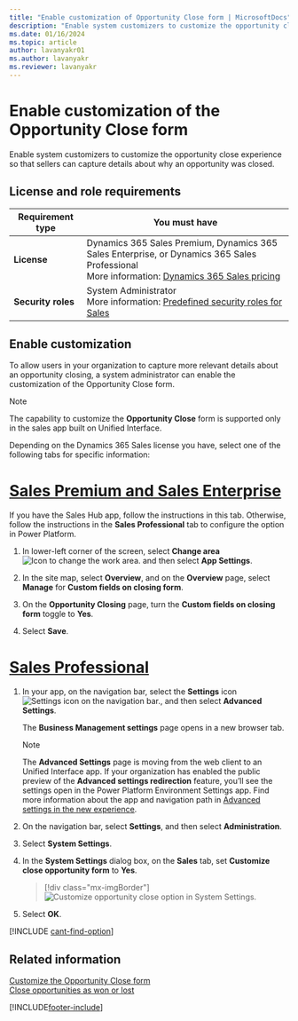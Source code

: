 ```yaml
---
title: "Enable customization of Opportunity Close form | MicrosoftDocs"
description: "Enable system customizers to customize the opportunity close experience so that sales reps can capture details about why an opportunity was closed."
ms.date: 01/16/2024
ms.topic: article
author: lavanyakr01
ms.author: lavanyakr
ms.reviewer: lavanyakr
---
```

# Enable customization of the Opportunity Close form 

Enable system customizers to customize the opportunity close experience so that sellers can capture details about why an opportunity was closed.

## License and role requirements
| Requirement type | You must have |  
|-----------------------|---------|
| **License** | Dynamics 365 Sales Premium, Dynamics 365 Sales Enterprise, or Dynamics 365 Sales Professional <br>More information: [Dynamics 365 Sales pricing](https://dynamics.microsoft.com/sales/pricing/) |
| **Security roles** | System Administrator <br> More information: [Predefined security roles for Sales](security-roles-for-sales.md)|


## Enable customization

To allow users in your organization to capture more relevant details about an opportunity closing, a system administrator can enable the customization of the Opportunity Close form.

> [!NOTE]
> The capability to customize the **Opportunity Close** form is supported only in the sales app built on Unified Interface.

Depending on the Dynamics 365 Sales license you have, select one of the following tabs for specific information:

# [Sales Premium and Sales Enterprise](#tab/SE)

If you have the Sales Hub app, follow the instructions in this tab. Otherwise, follow the instructions in the **Sales Professional** tab to configure the option in Power Platform.

1. In lower-left corner of the screen, select **Change area** ![Icon to change the work area.](media/change-area-icon.png "Icon to change the work area") and then select **App Settings**. 

1. In the site map, select **Overview**, and on the **Overview** page, select **Manage** for **Custom fields on closing form**.
1. On the **Opportunity Closing** page, turn the **Custom fields on closing form** toggle to **Yes**.
1. Select **Save**.

# [Sales Professional](#tab/SP)

1.  In your app, on the navigation bar, select the **Settings** icon ![Settings icon on the navigation bar.](media/settings-icon.png "Settings icon on the navigation bar"), and then select **Advanced Settings**.

    The **Business Management settings** page opens in a new browser tab.
    > [!NOTE]
    > The **Advanced Settings** page is moving from the web client to an Unified Interface app. If your organization has enabled the public preview of the **Advanced settings redirection** feature, you’ll see the settings open in the Power Platform Environment Settings app. Find more information about the app and navigation path in [Advanced settings in the new experience](advanced-settings-new-experience.md).

1.  On the navigation bar, select **Settings**, and then select **Administration**.

2.  Select **System Settings**.

3.  In the **System Settings** dialog box, on the **Sales** tab, set **Customize close opportunity form** to **Yes**.

    > [!div class="mx-imgBorder"]
    > ![Customize opportunity close option in System Settings.](media/system-setting-customize-close-opportunity-form.png "Customize opportunity close option in System Settings")

4.  Select **OK**.




[!INCLUDE [cant-find-option](../includes/cant-find-option.md)]

## Related information

[Customize the Opportunity Close form](customize-opportunity-close-experience.md)  
[Close opportunities as won or lost](close-opportunity-won-lost-sales.md)


[!INCLUDE[footer-include](../includes/footer-banner.md)]

